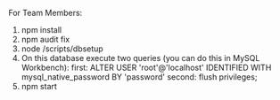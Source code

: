 For Team Members:

1. npm install
2. npm audit fix
3. node /scripts/dbsetup
4. On this database execute two queries (you can do this in MySQL Workbench):
   first: ALTER USER 'root'@'localhost' IDENTIFIED WITH mysql_native_password BY 'password'
   second: flush privileges;
5. npm start
